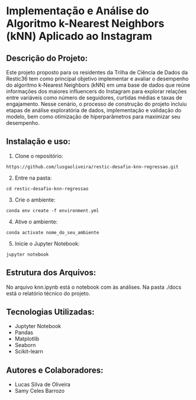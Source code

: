 # Implementação e Análise do Algoritmo k-Nearest Neighbors (kNN) Aplicado ao Instagram


## Descrição do Projeto: 

Este projeto proposto para os residentes da Trilha de Ciência de Dados da Restic36 tem como principal objetivo implementar e avaliar o desempenho do algoritmo k-Nearest Neighbors (kNN) em uma base de dados que reúne informações dos maiores influencers do Instagram para explorar relações entre variáveis como número de seguidores, curtidas médias e taxas de engajamento. Nesse cenário, o processo de construção do projeto incluiu etapas de análise exploratória de dados, implementação e validação do modelo, bem como otimização de hiperparâmetros para maximizar seu desempenho.


## Instalação e uso: 

1. Clone o repositório:
```
https://github.com/lusgaoliveira/restic-desafio-knn-regressao.git
```

2. Entre na pasta:
```
cd restic-desafio-knn-regressao
```

3. Crie o ambiente:
```
conda env create -f environment.yml
```

4. Ative o ambiente:
```
conda activate nome_do_seu_ambiente
```

5. Inicie o Jupyter Notebook:
```
jupyter notebook
```

## Estrutura dos Arquivos: 
No arquivo knn.ipynb está o notebook com às análises. Na pasta ./docs está o relatório técnico do projeto.

## Tecnologias Utilizadas: 
- Juptyter Notebook
- Pandas
- Matplotlib
- Seaborn
- Scikit-learn

## Autores e Colaboradores:
- Lucas Silva de Oliveira 
- Samy Celes Barrozo 